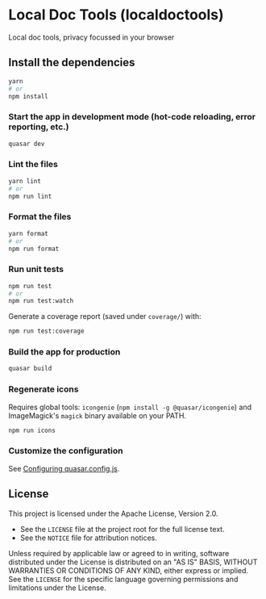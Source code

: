 # Local Doc Tools (localdoctools)

Local doc tools, privacy focussed in your browser

## Install the dependencies

```bash
yarn
# or
npm install
```

### Start the app in development mode (hot-code reloading, error reporting, etc.)

```bash
quasar dev
```

### Lint the files

```bash
yarn lint
# or
npm run lint
```

### Format the files

```bash
yarn format
# or
npm run format
```

### Run unit tests

```bash
npm run test
# or
npm run test:watch
```

Generate a coverage report (saved under `coverage/`) with:

```bash
npm run test:coverage
```

### Build the app for production

```bash
quasar build
```

### Regenerate icons

Requires global tools: `icongenie` (`npm install -g @quasar/icongenie`) and ImageMagick's `magick` binary available on your PATH.

```bash
npm run icons
```

### Customize the configuration

See [Configuring quasar.config.js](https://v2.quasar.dev/quasar-cli-vite/quasar-config-js).

## License

This project is licensed under the Apache License, Version 2.0.

- See the `LICENSE` file at the project root for the full license text.
- See the `NOTICE` file for attribution notices.

Unless required by applicable law or agreed to in writing, software distributed under the License is distributed on an "AS IS" BASIS, WITHOUT WARRANTIES OR CONDITIONS OF ANY KIND, either express or implied. See the `LICENSE` for the specific language governing permissions and limitations under the License.
